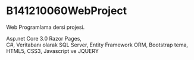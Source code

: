 # B141210060WebProject
Web Programlama dersi projesi.

Asp.net Core 3.0 Razor Pages,  
C#,
Veritabanı olarak SQL Server,
Entity Framework ORM, 
Bootstrap tema,
HTML5, CSS3, Javascript ve JQUERY
